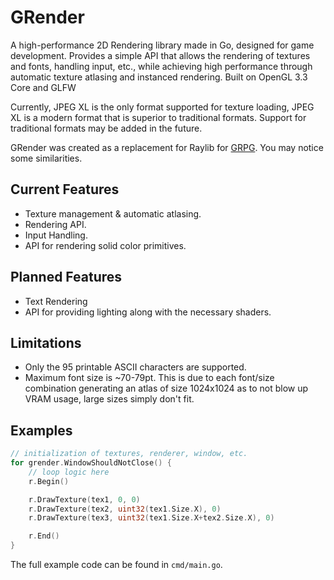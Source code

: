 # GRender

A high-performance 2D Rendering library made in Go, designed for game development.
Provides a simple API that allows the rendering of textures and fonts, handling input, etc., while achieving high performance through automatic texture atlasing and instanced rendering. Built on OpenGL 3.3 Core and GLFW

Currently, JPEG XL is the only format supported for texture loading, JPEG XL is a modern format that is superior to traditional formats. Support for traditional formats may be added in the future.

GRender was created as a replacement for Raylib for [GRPG](https://github.com/grian32/grpg). You may notice some similarities.

## Current Features

- Texture management & automatic atlasing.
- Rendering API.
- Input Handling.
- API for rendering solid color primitives.

## Planned Features

- Text Rendering
- API for providing lighting along with the necessary shaders.

## Limitations

- Only the 95 printable ASCII characters are supported.
- Maximum font size is ~70-79pt. This is due to each font/size combination generating an atlas of size 1024x1024 as to not blow up VRAM usage, large sizes simply don't fit.

## Examples

```go
// initialization of textures, renderer, window, etc.
for grender.WindowShouldNotClose() {
	// loop logic here
	r.Begin()

	r.DrawTexture(tex1, 0, 0)
	r.DrawTexture(tex2, uint32(tex1.Size.X), 0)
	r.DrawTexture(tex3, uint32(tex1.Size.X+tex2.Size.X), 0)

	r.End()
}
```

The full example code can be found in `cmd/main.go`.